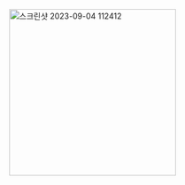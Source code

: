 <img width="301" alt="스크린샷 2023-09-04 112412" src="https://github.com/byunjiin/CodingTest/assets/129635857/8aea43e7-633f-40f1-a646-ccc6638ced6c">
